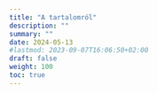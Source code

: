 ```yaml
---
title: "A tartalomról"
description: ""
summary: ""
date: 2024-05-13
#lastmod: 2023-09-07T16:06:50+02:00
draft: false
weight: 100
toc: true
---
```

